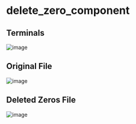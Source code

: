 # delete_zero_component

## Terminals

![image](https://user-images.githubusercontent.com/71545160/179642424-871503b3-b4a9-4369-8b31-d91496c2fbeb.png)


## Original File

![image](https://user-images.githubusercontent.com/71545160/179642319-51eebdd7-f734-4db7-875e-7791f9ffca94.png)

## Deleted Zeros File

![image](https://user-images.githubusercontent.com/71545160/179642335-5e44a84d-6f37-45cf-81bb-201b39595c29.png)
